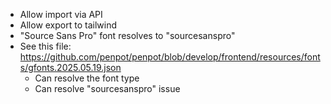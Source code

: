 - Allow import via API
- Allow export to tailwind
- "Source Sans Pro" font resolves to "sourcesanspro"
- See this file: https://github.com/penpot/penpot/blob/develop/frontend/resources/fonts/gfonts.2025.05.19.json
  - Can resolve the font type
  - Can resolve "sourcesanspro" issue